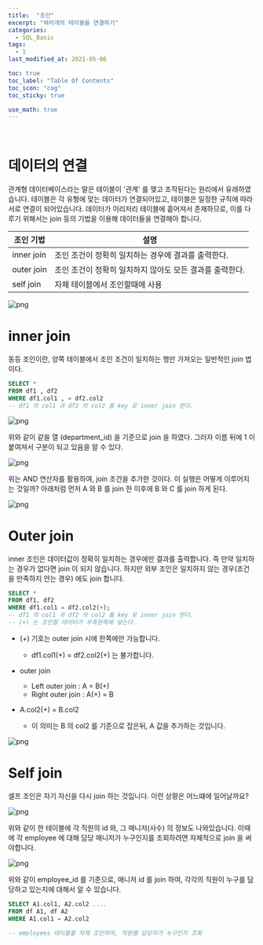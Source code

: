 ```yaml
---
title:  "조인"
excerpt: "여러개의 테이블을 연결하기"
categories:
  - SQL_Basic
tags:
  - 1
last_modified_at: 2021-05-06

toc: true
toc_label: "Table Of Contents"
toc_icon: "cog"
toc_sticky: true

use_math: true
---
```


<br>



# 데이터의 연결

관계형 데이터베이스라는 말은 테이블이 '관계' 를 맺고 조작된다는 원리에서 유래하였습니다. 테이블은 각 유형에 맞는 데이터가 연결되어있고, 테이블은 일정한 규칙에 따라 서로 연결이 되어있습니다. 데이터가 이리저리 테이블에 흩어져서 존재하므로, 이를 다루기 위해서는 join 등의 기법을 이용해 데이터들을 연결해야 합니다.

| 조인 기법  | 설명                                                     |
| ---------- | -------------------------------------------------------- |
| inner join | 조인 조건이 정확히 일치하는 경우에 결과를 출력한다.      |
| outer join | 조인 조건이 정확히 일치하지 않아도 모든 결과를 출력한다. |
| self join  | 자체 테이블에서 조인할때에 사용                          |

![png](/assets/images/SQL_Basic/6_4.png)

# inner join

동등 조인이란, 양쪽 테이블에서 조인 조건이 일치하는 행만 가져오는 일반적인 join 법이다. 

```sql
SELECT *
FROM df1 , df2
WHERE df1.col1 , = df2.col2 
-- df1 의 col1 과 df2 의 col2 를 key 로 inner join 한다.
```

![png](/assets/images/SQL_Basic/6_1.png)

위와 같이 같을 열 (department_id) 을 기준으로 join 을 하였다. 그러자 이름 뒤에 1 이 붙여져서 구분이 되고 있음을 알 수 있다.

![png](/assets/images/SQL_Basic/6_2.png)

위는 AND 연산자를 활용하여, join 조건을 추가한 것이다. 이 실행은 어떻게 이루어지는 것일까? 아래처럼 먼저 A 와 B 를 join 한 이후에 B 와 C 를 join 하게 된다.

![png](/assets/images/SQL_Basic/6_3.png)



# Outer join

inner 조인은 데이터값이 정확히 일치하는 경우에만 결과를 출력합니다. 즉 만약 일치하는 경우가 없다면 join 이 되지 않습니다. 하지만 외부 조인은 일치하지 않는 경우(조건을 만족하지 안는 경우) 에도 join 합니다.

```sql
SELECT *
FROM df1, df2
WHERE df1.col1 = df2.col2(+); 
-- df1 의 col1 과 df2 의 col2 를 key 로 inner join 한다.
-- (+) 는 조인할 데이터가 부족한쪽에 넣는다.
```

- (+) 기호는 outer join 시에 한쪽에만 가능합니다.
  - df1.col1(+) = df2.col2(+) 는 불가합니다.
- outer join 
  - Left outer join : A = B(+)
  - Right outer join : A(+) = B

- A.col2(+) = B.col2
  - 이 의미는 B 의 col2 를 기준으로 잡은뒤,  A 값을 추가하는 것입니다. 

![png](/assets/images/SQL_Basic/6_5.png)



# Self join

셀프 조인은 자기 자신을 다시 join 하는 것입니다. 이런 상황은 어느떄에 일어날까요? 

![png](/assets/images/SQL_Basic/6_6.png)

위와 같이 한 테이블에 각 직원의 id 와, 그 매니저(사수) 의 정보도 나와있습니다. 이때에 각 employee 에 대해 담당 매니저가 누구인지를 조회하려면 자체적으로 join 을 써야합니다. 

![png](/assets/images/SQL_Basic/6_7.png)

위와 같이 employee_id 를 기준으로, 매니저 id 를 join 하여, 각각의 직원이 누구를 담당하고 있는지에 대해서 알 수 있습니다. 

```sql
SELECT A1.col1, A2.col2 .... 
FROM df A1, df A2
WHERE A1.col1 = A2.col2 
```

```sql
-- employees 테이블을 자체 조인하여, 직원별 담당자가 누구인지 조회
```



